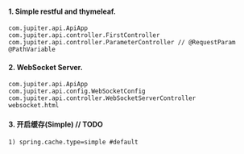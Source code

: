 

#### 1. Simple restful and thymeleaf.
    com.jupiter.api.ApiApp
    com.jupiter.api.controller.FirstController
    com.jupiter.api.controller.ParameterController // @RequestParam @PathVariable
#### 2. WebSocket Server. 
    com.jupiter.api.ApiApp
    com.jupiter.api.config.WebSocketConfig
    com.jupiter.api.controller.WebSocketServerController
    websocket.html
#### 3. 开启缓存(Simple) // TODO
    1) spring.cache.type=simple #default
    